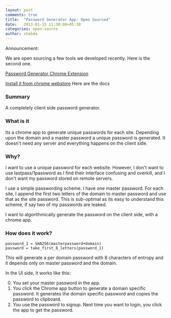 ```yaml
---
layout: post
comments: true
title:  "Password Generator App: Open Sourced"
date:   2013-01-15 11:30:00+05:30
categories: open-source
author: shabda
---
```

Announcement:

We are open sourcing a few tools we developed recently. Here is the second one.

[Password Generator Chrome Extension](https://github.com/agiliq/forgot-me-password)

[Install it from chrome webstore](https://chrome.google.com/webstore/detail/password-generator/nnjgaeekiplalipomfgacalgehhcckbp)
Here are the docs

### Summary

A completely client side password generator.

### What is it

Its a chrome app to generate unique passwords for each site. Depending upon the domain and a master password a unique password is generated. It doesn't need any server and everything happens on the client side.

### Why?

I want to use a unique password for each website. However, I don't want to use lastpass/1password as I find their interface confusing and overkill, and I don't want my password stored on remote servers.

I use a simple passwording scheme. I have one master password. For each site, I append the first two letters of the domain to master password and use that as the site password. This is sub-optimal as its easy to understand this scheme, if say two of my passwords are leaked.

I want to algorithmically generate the password on the client side, with a chrome app.

### How does it work?

    password_1 = SHA256(masterpassword+domain)
    password = take_first_8_letters(password_1)

This will generate a per domain password with 8 characters of entropy and it depends only on master password and the domain.

In the UI side, it works like this:

0. You set your master password in the app.
1. You click the Chrome app button to generate a domain specific password. It generates the domain specific password and copies the password to clipboard.
2. You use the password to signup. Next time you want to login, you click the app to get the password.


